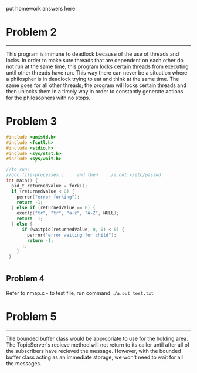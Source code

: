 put homework answers here
# Problem 2
---
This program is immune to deadlock because of the use of threads and locks. In order to make sure threads that are dependent on each other do not run at the same time, this program locks certain threads from executing until other threads have run. This way there can never be a situation where a philospher is in deadlock trying to eat and think at the same time. The same goes for all other threads; the program will locks certain threads and then unlocks them in a timely way in order to constantly generate actions for the philosophers with no stops.

# Problem 3
```c
#include <unistd.h>
#include <fcntl.h>
#include <stdio.h>
#include <sys/stat.h>
#include <sys/wait.h>

//to run: 
//gcc file-processes.c     and then    ./a.out </etc/passwd
int main() {
  pid_t returnedValue = fork();
  if (returnedValue < 0) {
    perror("error forking");
    return -1;
  } else if (returnedValue == 0) {
    execlp("tr", "tr", "a-z", "A-Z", NULL);
    return -1;
  } else {
      if (waitpid(returnedValue, 0, 0) < 0) {
        perror("error waiting for child");
        return -1;
      };
    }
 }
```

#
 Problem 4
---
Refer to nmap.c - to test file, run command ```./a.out test.txt ```

# Problem 5
---
The bounded buffer class would be appropriate to use for the holding area. The TopicServer's recieve method will not return to its caller until after all of the subscribers have recieved the message. However, with the bounded buffer class acting as an immediate storage, we won't need to wait for all the messages.

